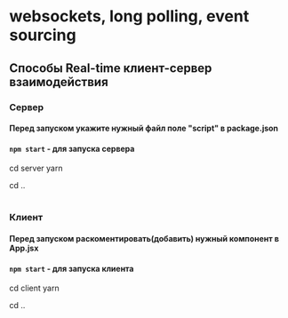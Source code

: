 # websockets, long polling, event sourcing

## Способы Real-time клиент-сервер взаимодействия

### Сервер
#### Перед запуском укажите нужный файл поле "script" в package.json
#### `npm start` - для запуска сервера
cd server
yarn

cd ..
#

### Клиент
#### Перед запуском раскоментировать(добавить) нужный компонент в App.jsx
#### `npm start` - для запуска клиента
cd client
yarn

cd ..
